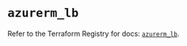 # `azurerm_lb`

Refer to the Terraform Registry for docs: [`azurerm_lb`](https://registry.terraform.io/providers/hashicorp/azurerm/4.19.0/docs/resources/lb).
